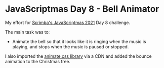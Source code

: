 # JavaScriptmas Day 8 - Bell Animator

My effort for [Scrimba's JavaScriptmas 2021](https://scrimba.com/learn/javascriptmas2021) Day 8 challenge.

The main task was to:

- Animate the bell so that it looks like it is ringing when the music is playing, and stops when the music is paused or stopped.

I also imported the [animate.css library](https://animate.style/) via a CDN and added the bounce animation to the Christmas tree.
